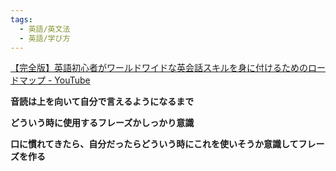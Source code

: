 ```yaml
---
tags:
  - 英語/英文法
  - 英語/学び方
---
```

[【完全版】英語初心者がワールドワイドな英会話スキルを身に付けるためのロードマップ - YouTube](https://www.youtube.com/watch?v=EUHqvuQSZdI&list=PLA8U3bCludZoal1i_zIDZE87pyTZTNFc7)

**音読は上を向いて自分で言えるようになるまで**

**どういう時に使用するフレーズかしっかり意識**

**口に慣れてきたら、自分だったらどういう時にこれを使いそうか意識してフレーズを作る**

